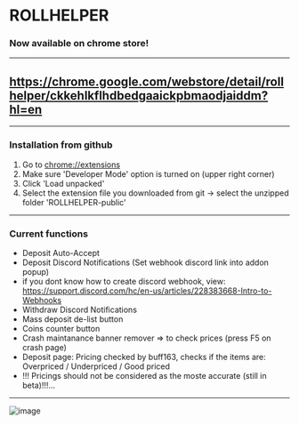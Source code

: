 
# ROLLHELPER

### Now available on chrome store!
------------
https://chrome.google.com/webstore/detail/rollhelper/ckkehlkflhdbedgaaickpbmaodjaiddm?hl=en
------------
------------
### Installation from github
1.  Go to [chrome://extensions](chrome://extensions "chrome://extensions")
2.  Make sure 'Developer  Mode' option is turned on (upper right corner)
3.  Click 'Load unpacked'
4.  Select the extension file you downloaded from git -> select the unzipped folder 'ROLLHELPER-public'
------------

### Current functions
- Deposit Auto-Accept
- Deposit Discord Notifications (Set webhook discord link into addon popup)
- if you dont know how to create discord webhook, view: https://support.discord.com/hc/en-us/articles/228383668-Intro-to-Webhooks
- Withdraw Discord Notifications
- Mass deposit de-list button
- Coins counter button
- Crash maintanance banner remover => to check prices (press F5 on crash page)
- Deposit page: Pricing checked by buff163, checks if the items are: Overpriced / Underpriced / Good priced
- !!! Pricings should not be considered as the moste accurate (still in beta)!!!...
------------
![image](https://github.com/ScriptNation/ROLLHELPER-public/assets/43382783/ed2e44b1-9645-43a5-b445-840ae3aa4269)

